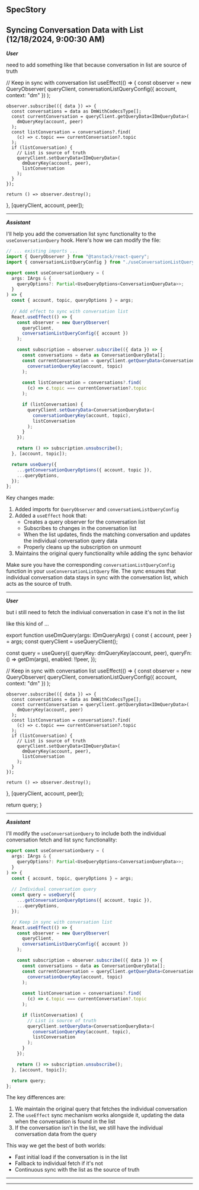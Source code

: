 ## SpecStory

## Syncing Conversation Data with List (12/18/2024, 9:00:30 AM)

_**User**_

need to add something like that because conversation in list are source of truth

// Keep in sync with conversation list
  useEffect(() => {
    const observer = new QueryObserver(
      queryClient,
      conversationListQueryConfig({ account, context: "dm" })
    );

    observer.subscribe(({ data }) => {
      const conversations = data as DmWithCodecsType[];
      const currentConversation = queryClient.getQueryData<IDmQueryData>(
        dmQueryKey(account, peer)
      );
      const listConversation = conversations?.find(
        (c) => c.topic === currentConversation?.topic
      );
      if (listConversation) {
        // List is source of truth
        queryClient.setQueryData<IDmQueryData>(
          dmQueryKey(account, peer),
          listConversation
        );
      }
    });

    return () => observer.destroy();
  }, [queryClient, account, peer]);

---

_**Assistant**_

I'll help you add the conversation list sync functionality to the `useConversationQuery` hook. Here's how we can modify the file:

```typescript:queries/useConversationQuery.ts
// ... existing imports ...
import { QueryObserver } from "@tanstack/react-query";
import { conversationListQueryConfig } from "./useConversationListQuery"; // Add this import

export const useConversationQuery = (
  args: IArgs & {
    queryOptions?: Partial<UseQueryOptions<ConversationQueryData>>;
  }
) => {
  const { account, topic, queryOptions } = args;
  
  // Add effect to sync with conversation list
  React.useEffect(() => {
    const observer = new QueryObserver(
      queryClient,
      conversationListQueryConfig({ account })
    );

    const subscription = observer.subscribe(({ data }) => {
      const conversations = data as ConversationQueryData[];
      const currentConversation = queryClient.getQueryData<ConversationQueryData>(
        conversationQueryKey(account, topic)
      );
      
      const listConversation = conversations?.find(
        (c) => c.topic === currentConversation?.topic
      );

      if (listConversation) {
        queryClient.setQueryData<ConversationQueryData>(
          conversationQueryKey(account, topic),
          listConversation
        );
      }
    });

    return () => subscription.unsubscribe();
  }, [account, topic]);

  return useQuery({
    ...getConversationQueryOptions({ account, topic }),
    ...queryOptions,
  });
};
```

Key changes made:
1. Added imports for `QueryObserver` and `conversationListQueryConfig`
2. Added a `useEffect` hook that:
   - Creates a query observer for the conversation list
   - Subscribes to changes in the conversation list
   - When the list updates, finds the matching conversation and updates the individual conversation query data
   - Properly cleans up the subscription on unmount
3. Maintains the original query functionality while adding the sync behavior

Make sure you have the corresponding `conversationListQueryConfig` function in your `useConversationListQuery` file. The sync ensures that individual conversation data stays in sync with the conversation list, which acts as the source of truth.

---

_**User**_

but i still need to fetch the indiviual conversation in case it's not in the list

like this kind of ...

export function useDmQuery(args: IDmQueryArgs) {
  const { account, peer } = args;
  const queryClient = useQueryClient();

  const query = useQuery({
    queryKey: dmQueryKey(account, peer),
    queryFn: () => getDm(args),
    enabled: !!peer,
  });

  // Keep in sync with conversation list
  useEffect(() => {
    const observer = new QueryObserver(
      queryClient,
      conversationListQueryConfig({ account, context: "dm" })
    );

    observer.subscribe(({ data }) => {
      const conversations = data as DmWithCodecsType[];
      const currentConversation = queryClient.getQueryData<IDmQueryData>(
        dmQueryKey(account, peer)
      );
      const listConversation = conversations?.find(
        (c) => c.topic === currentConversation?.topic
      );
      if (listConversation) {
        // List is source of truth
        queryClient.setQueryData<IDmQueryData>(
          dmQueryKey(account, peer),
          listConversation
        );
      }
    });

    return () => observer.destroy();
  }, [queryClient, account, peer]);

  return query;
}

---

_**Assistant**_

I'll modify the `useConversationQuery` to include both the individual conversation fetch and list sync functionality:

```typescript:queries/useConversationQuery.ts
export const useConversationQuery = (
  args: IArgs & {
    queryOptions?: Partial<UseQueryOptions<ConversationQueryData>>;
  }
) => {
  const { account, topic, queryOptions } = args;
  
  // Individual conversation query
  const query = useQuery({
    ...getConversationQueryOptions({ account, topic }),
    ...queryOptions,
  });

  // Keep in sync with conversation list
  React.useEffect(() => {
    const observer = new QueryObserver(
      queryClient,
      conversationListQueryConfig({ account })
    );

    const subscription = observer.subscribe(({ data }) => {
      const conversations = data as ConversationQueryData[];
      const currentConversation = queryClient.getQueryData<ConversationQueryData>(
        conversationQueryKey(account, topic)
      );
      
      const listConversation = conversations?.find(
        (c) => c.topic === currentConversation?.topic
      );

      if (listConversation) {
        // List is source of truth
        queryClient.setQueryData<ConversationQueryData>(
          conversationQueryKey(account, topic),
          listConversation
        );
      }
    });

    return () => subscription.unsubscribe();
  }, [account, topic]);

  return query;
};
```

The key differences are:
1. We maintain the original query that fetches the individual conversation
2. The `useEffect` sync mechanism works alongside it, updating the data when the conversation is found in the list
3. If the conversation isn't in the list, we still have the individual conversation data from the query

This way we get the best of both worlds:
- Fast initial load if the conversation is in the list
- Fallback to individual fetch if it's not
- Continuous sync with the list as the source of truth

---



---


